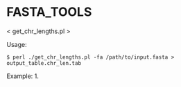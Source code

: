 FASTA_TOOLS
===========

< get_chr_lengths.pl > 

Usage:

    $ perl ./get_chr_lengths.pl -fa /path/to/input.fasta > output_table.chr_len.tab 

Example:
    1.      
